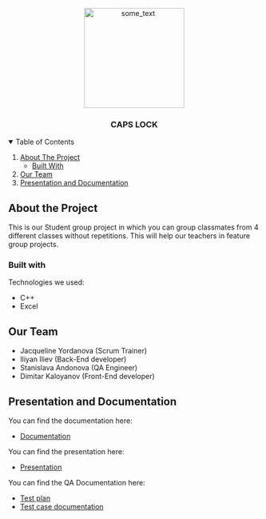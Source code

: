 <p align="center">
<img src="https://cdn.discordapp.com/attachments/807691025031495689/807691093193523230/logo-done.png" width="200" height="200" alt="some_text" ></p>
 
 
 <h3 align="center">CAPS LOCK</h3>


<details open="open">
  <summary>Table of Contents</summary>
  <ol>
    <li>
      <a href="#about-the-project">About The Project</a>
      <ul>
        <li><a href="#built-with">Built With</a></li>
      </ul>
    </li>
    <li>
      <a href="#our-team">Our Team</a>
    </li>
   <li>
    <a href="#presentation-and-documentation">Presentation and Documentation</a></li>
  </ol>
</details>

## About the Project

This is our Student group project in which you can group classmates from 4 different classes without repetitions. This will help our teachers in feature group projects.

### Built with

Technologies we used:
* C++
* Excel


## Our Team

- Jacqueline Yordanova (Scrum Trainer)
- Iliyan Iliev (Back-End developer)
- Stanislava Andonova (QA Engineer)
- Dimitar Kaloyanov (Front-End developer)

## Presentation and Documentation

You can find the documentation here:
* [Documentation](https://codingburgas-my.sharepoint.com/:b:/g/personal/zoyordanova18_codingburgas_bg/ES0CAWThaOFGvRoXjcZ4zrABeTWIo4zje5NZtweUIKsRtw?e=j63G5V)

You can find the presentation here:
* [Presentation](https://codingburgas-my.sharepoint.com/:p:/g/personal/zoyordanova18_codingburgas_bg/EaZtp1e-GGJFruKvUfkt5cEB9IH5V2YRCE6loaE2fKo2_A?e=tK67oT)

You can find the QA Documentation here:
* [Test plan](https://codingburgas-my.sharepoint.com/:b:/g/personal/zoyordanova18_codingburgas_bg/ERS4O6rlbBJAhbAQWkFpM7MBmH1z4H3O9mUMAkBwkdLRnA?e=WXPQM8)
* [Test case documentation](https://codingburgas-my.sharepoint.com/:x:/g/personal/zoyordanova18_codingburgas_bg/EeHfmMMWjqZLixuyBHQo8MgBV5dmTHBgY6W_NRxxojAVsQ?e=nTN68L)







